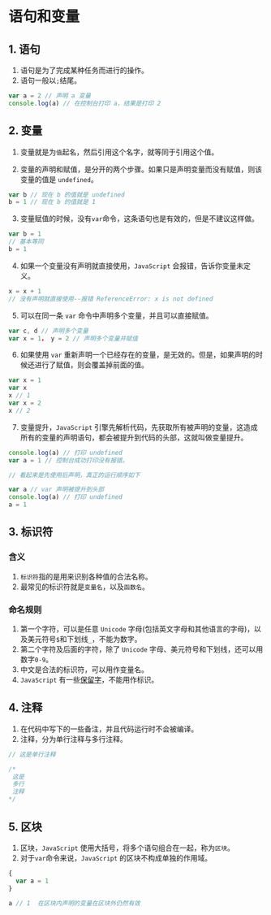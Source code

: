 # 语句和变量

## 1. 语句

1. 语句是为了完成某种任务而进行的操作。
2. 语句一般以`;`结尾。

```js
var a = 2 // 声明 a 变量
console.log(a) // 在控制台打印 a，结果是打印 2
```

## 2. 变量

1. 变量就是为`值`起名，然后引用这个名字，就等同于引用这个值。

2. 变量的声明和赋值，是分开的两个步骤。如果只是声明变量而没有赋值，则该变量的值是 `undefined`。

```js
var b // 现在 b 的值就是 undefined
b = 1 // 现在 b 的值就是 1
```

3. 变量赋值的时候，没有`var`命令，这条语句也是有效的，但是不建议这样做。

```js
var b = 1
// 基本等同
b = 1
```

4. 如果一个变量没有声明就直接使用，`JavaScript` 会报错，告诉你变量未定义。

```js
x = x + 1
// 没有声明就直接使用--报错 ReferenceError: x is not defined
```

5. 可以在同一条 `var` 命令中声明多个变量，并且可以直接赋值。

```js
var c, d // 声明多个变量
var x = 1， y = 2 // 声明多个变量并赋值
```

6. 如果使用 `var` 重新声明一个已经存在的变量，是无效的。但是，如果声明的时候还进行了赋值，则会覆盖掉前面的值。

```js
var x = 1
var x
x // 1
var x = 2
x // 2
```

7. 变量提升，`JavaScript` 引擎先解析代码，先获取所有被声明的变量，这造成所有的变量的声明语句，都会被提升到代码的头部，这就叫做变量提升。

```js
console.log(a) // 打印 undefined
var a = 1 // 控制台成功打印没有报错。

// 看起来是先使用后声明，真正的运行顺序如下

var a // var 声明被提升到头部
console.log(a) // 打印 undefined
a = 1
```

## 3. 标识符

### 含义

1. `标识符`指的是用来识别各种值的合法名称。
2. 最常见的标识符就是`变量名`，以及`函数名`。

### 命名规则

1. 第一个字符，可以是任意 `Unicode` 字母(包括英文字母和其他语言的字母)，以及美元符号`$`和下划线`_`，不能为数字。
2. 第二个字符及后面的字符，除了 `Unicode` 字母、美元符号和下划线，还可以用数字`0-9`。
3. 中文是合法的标识符，可以用作变量名。
4. `JavaScript` 有一些[保留字](https://www.runoob.com/js/js-reserved.html)，不能用作标识。

## 4. 注释

1. 在代码中写下的一些备注，并且代码运行时不会被编译。
2. 注释，分为单行注释与多行注释。

```js
// 这是单行注释

/*
 这是
 多行
 注释
*/
```

## 5. 区块

1. 区块，`JavaScript` 使用大括号，将多个语句组合在一起，称为`区块`。
2. 对于`var`命令来说，`JavaScript` 的区块不构成单独的作用域。

```js
{
  var a = 1
}

a // 1  在区块内声明的变量在区块外仍然有效
```
